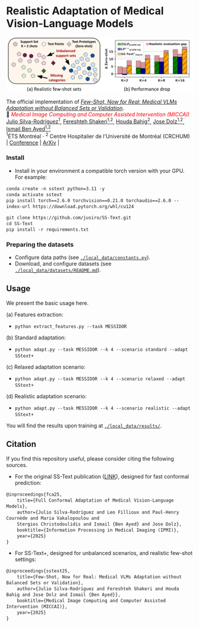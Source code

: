
# Realistic Adaptation of Medical Vision-Language Models

<img src="./local_data/media/overview.svg" width = "750" alt="" align=center /> <br/>

The official implementation of [*Few-Shot, Now for Real: Medical VLMs Adaptation without Balanced Sets or Validation*]().<br/>
📜 <span style="color:red">*Medical Image Computing and Computer Assisted Intervention (MICCAI)*</span> \
[Julio Silva-Rodríguez<sup>1</sup>](https://scholar.google.es/citations?user=1UMYgHMAAAAJ&hl),
[Fereshteh Shakeri<sup>1,2</sup>](https://scholar.google.com/citations?user=aRRqD9oAAAAJ&hl),
[Houda Bahig<sup>2</sup>](https://scholar.google.com/citations?user=fsNWVFwAAAAJ&hl),
[Jose Dolz<sup>1,2</sup>](https://scholar.google.es/citations?user=yHQIFFMAAAAJ&hl),
[Ismail Ben Ayed<sup>1,2</sup>](https://scholar.google.es/citations?user=29vyUccAAAAJ&hl) <br/>
<sup>1</sup>ÉTS Montréal ⋅ <sup>2</sup> Centre Hospitalier de l’Université de Montréal (CRCHUM)<br/>
| [Conference]() | [ArXiv]() |
<br/>


### Install

* Install in your environment a compatible torch version with your GPU. For example:

```
conda create -n sstext python=3.11 -y
conda activate sstext
pip install torch==2.6.0 torchvision==0.21.0 torchaudio==2.6.0 --index-url https://download.pytorch.org/whl/cu124
```

```
git clone https://github.com/jusiro/SS-Text.git
cd SS-Text
pip install -r requirements.txt
```

### Preparing the datasets
- Configure data paths (see [`./local_data/constants.py`](./local_data/constants.py)).
- Download, and configure datasets (see [`./local_data/datasets/README.md`](./local_data/datasets/README.md)).

## Usage
We present the basic usage here.

(a) Features extraction:
- `python extract_features.py --task MESSIDOR`

(b) Standard adaptation:
- `python adapt.py --task MESSIDOR --k 4 --scenario standard --adapt SStext+`

(c) Relaxed adaptation scenario:
- `python adapt.py --task MESSIDOR --k 4 --scenario relaxed --adapt SStext+`

(d) Realistic adaptation scenario:
- `python adapt.py --task MESSIDOR --k 4 --scenario realistic --adapt SStext+`

You will find the results upon training at [`./local_data/results/`](./local_data/results/).

## Citation

If you find this repository useful, please consider citing the following sources.

- For the original SS-Text publication ([LINK](https://github.com/jusiro/FCA)), designed for fast conformal prediction:
```
@inproceedings{fca25,
    title={Full Conformal Adaptation of Medical Vision-Language Models},
    author={Julio Silva-Rodríguez and Leo Fillioux and Paul-Henry Cournède and Maria Vakalopoulou and
    Stergios Christodoulidis and Ismail {Ben Ayed} and Jose Dolz},
    booktitle={Information Processing in Medical Imaging (IPMI)},
    year={2025}
}
```

- For SS-Text+, designed for unbalanced scenarios, and realistic few-shot settings:
```
@inproceedings{sstext25,
    title={Few-Shot, Now for Real: Medical VLMs Adaptation without Balanced Sets or Validation},
    author={Julio Silva-Rodríguez and Fereshteh Shakeri and Houda Bahig and Jose Dolz and Ismail {Ben Ayed}},
    booktitle={Medical Image Computing and Computer Assisted Intervention (MICCAI)},
    year={2025}
}
```



















